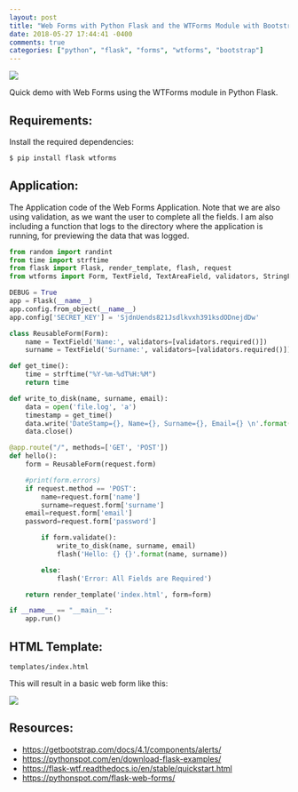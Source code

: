 ```yaml
---
layout: post
title: "Web Forms with Python Flask and the WTForms Module with Bootstrap"
date: 2018-05-27 17:44:41 -0400
comments: true
categories: ["python", "flask", "forms", "wtforms", "bootstrap"] 
---
```


![](http://obj-cache.cloud.ruanbekker.com/flask.png)

Quick demo with Web Forms using the WTForms module in Python Flask.

<p>
<script id="mNCC" language="javascript">
    medianet_width = "728";
    medianet_height = "90";
    medianet_crid = "218284798";
    medianet_versionId = "3111299"; 
  </script>
<script src="//contextual.media.net/nmedianet.js?cid=8CUD78FSV"></script>
</p>

## Requirements:

Install the required dependencies:

```bash
$ pip install flask wtforms
```

## Application:

The Application code of the Web Forms Application. Note that we are also using validation, as we want the user to complete all the fields. I am also including a function that logs to the directory where the application is running, for previewing the data that was logged.

```python app.py
from random import randint
from time import strftime
from flask import Flask, render_template, flash, request
from wtforms import Form, TextField, TextAreaField, validators, StringField, SubmitField

DEBUG = True
app = Flask(__name__)
app.config.from_object(__name__)
app.config['SECRET_KEY'] = 'SjdnUends821Jsdlkvxh391ksdODnejdDw'

class ReusableForm(Form):
    name = TextField('Name:', validators=[validators.required()])
    surname = TextField('Surname:', validators=[validators.required()])

def get_time():
    time = strftime("%Y-%m-%dT%H:%M")
    return time

def write_to_disk(name, surname, email):
    data = open('file.log', 'a')
    timestamp = get_time()
    data.write('DateStamp={}, Name={}, Surname={}, Email={} \n'.format(timestamp, name, surname, email))
    data.close()

@app.route("/", methods=['GET', 'POST'])
def hello():
    form = ReusableForm(request.form)

    #print(form.errors)
    if request.method == 'POST':
        name=request.form['name']
        surname=request.form['surname']
	email=request.form['email']
	password=request.form['password']

        if form.validate():
            write_to_disk(name, surname, email)
            flash('Hello: {} {}'.format(name, surname))

        else:
            flash('Error: All Fields are Required')

    return render_template('index.html', form=form)

if __name__ == "__main__":
    app.run()
```

## HTML Template:

`templates/index.html`

<script src="https://gist.github.com/ruanbekker/f552f1e57aeb038e8c10b148ed1e4c2b.js"></script>

This will result in a basic web form like this:

![](https://i.snag.gy/3x98UV.jpg)

## Resources:

- https://getbootstrap.com/docs/4.1/components/alerts/
- https://pythonspot.com/en/download-flask-examples/
- https://flask-wtf.readthedocs.io/en/stable/quickstart.html
- https://pythonspot.com/flask-web-forms/

<script type="text/javascript">
  ( function() {
    if (window.CHITIKA === undefined) { window.CHITIKA = { 'units' : [] }; };
    var unit = {"calltype":"async[2]","publisher":"rbekker87","width":728,"height":90,"sid":"Chitika Default"};
    var placement_id = window.CHITIKA.units.length;
    window.CHITIKA.units.push(unit);
    document.write('<div id="chitikaAdBlock-' + placement_id + '"></div>');
}());
</script>
<script type="text/javascript" src="//cdn.chitika.net/getads.js" async></script>
